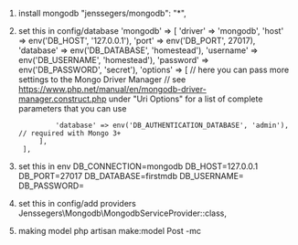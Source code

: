 1. install mongodb
   "jenssegers/mongodb": "*",

2. set this in config/database
   'mongodb' => [
   'driver' => 'mongodb',
   'host' => env('DB_HOST', '127.0.0.1'),
   'port' => env('DB_PORT', 27017),
   'database' => env('DB_DATABASE', 'homestead'),
   'username' => env('DB_USERNAME', 'homestead'),
   'password' => env('DB_PASSWORD', 'secret'),
   'options' => [
   // here you can pass more settings to the Mongo Driver Manager
   // see https://www.php.net/manual/en/mongodb-driver-manager.construct.php under "Uri Options" for a list of complete parameters that you can use

                'database' => env('DB_AUTHENTICATION_DATABASE', 'admin'), // required with Mongo 3+
            ],
        ],


3. set this in env
   DB_CONNECTION=mongodb
   DB_HOST=127.0.0.1
   DB_PORT=27017
   DB_DATABASE=firstmdb
   DB_USERNAME=
   DB_PASSWORD=

4. set this in config/add providers
   Jenssegers\Mongodb\MongodbServiceProvider::class,

5. making model
   php artisan make:model Post -mc
   

